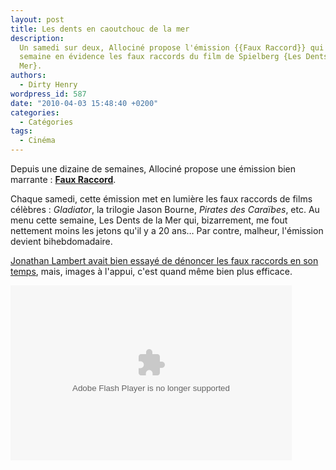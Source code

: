 ```yaml
---
layout: post
title: Les dents en caoutchouc de la mer
description:
  Un samedi sur deux, Allociné propose l'émission {{Faux Raccord}} qui met cette
  semaine en évidence les faux raccords du film de Spielberg {Les Dents de la
  Mer}.
authors:
  - Dirty Henry
wordpress_id: 587
date: "2010-04-03 15:48:40 +0200"
categories:
  - Catégories
tags:
  - Cinéma
---
```


Depuis une dizaine de semaines, Allociné propose une émission bien marrante :
[**Faux Raccord**](http://www.allocine.fr/video/faux-raccords/).

Chaque samedi, cette émission met en lumière les faux raccords de films célèbres
: _Gladiator_, la trilogie Jason Bourne, _Pirates des Caraïbes_, etc. Au menu
cette semaine, Les Dents de la Mer qui, bizarrement, me fout nettement moins les
jetons qu'il y a 20 ans… Par contre, malheur, l'émission devient bihebdomadaire.

[Jonathan Lambert avait bien essayé de dénoncer les faux raccords en son temps](http://www.youtube.com/watch?v=uMrs-ZL60Rw),
mais, images à l'appui, c'est quand même bien plus efficace.

<div id="allocine_blog" style="width:450px; height:280px"><object height="280px" width="100%"><param name="movie" value="http://www.allocine.fr/blogvision/19096015"></param><param name="allowFullScreen" value="true"></param><param name="allowScriptAccess" value="always"></param><embed src="http://www.allocine.fr/blogvision/19096015" type="application/x-shockwave-flash" width="100%" height="100%" allowFullScreen="true" allowScriptAccess="always"></embed></object></div>
